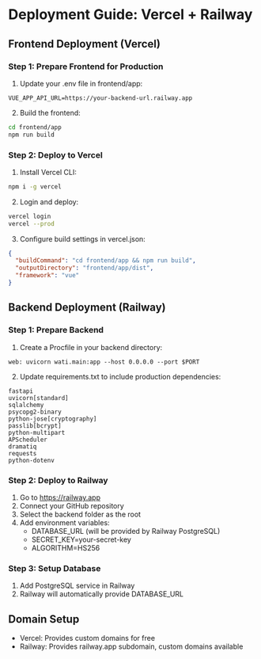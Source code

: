 # Deployment Guide: Vercel + Railway

## Frontend Deployment (Vercel)

### Step 1: Prepare Frontend for Production
1. Update your .env file in frontend/app:
```env
VUE_APP_API_URL=https://your-backend-url.railway.app
```

2. Build the frontend:
```bash
cd frontend/app
npm run build
```

### Step 2: Deploy to Vercel
1. Install Vercel CLI:
```bash
npm i -g vercel
```

2. Login and deploy:
```bash
vercel login
vercel --prod
```

3. Configure build settings in vercel.json:
```json
{
  "buildCommand": "cd frontend/app && npm run build",
  "outputDirectory": "frontend/app/dist",
  "framework": "vue"
}
```

## Backend Deployment (Railway)

### Step 1: Prepare Backend
1. Create a Procfile in your backend directory:
```
web: uvicorn wati.main:app --host 0.0.0.0 --port $PORT
```

2. Update requirements.txt to include production dependencies:
```
fastapi
uvicorn[standard]
sqlalchemy
psycopg2-binary
python-jose[cryptography]
passlib[bcrypt]
python-multipart
APScheduler
dramatiq
requests
python-dotenv
```

### Step 2: Deploy to Railway
1. Go to https://railway.app
2. Connect your GitHub repository
3. Select the backend folder as the root
4. Add environment variables:
   - DATABASE_URL (will be provided by Railway PostgreSQL)
   - SECRET_KEY=your-secret-key
   - ALGORITHM=HS256

### Step 3: Setup Database
1. Add PostgreSQL service in Railway
2. Railway will automatically provide DATABASE_URL

## Domain Setup
- Vercel: Provides custom domains for free
- Railway: Provides railway.app subdomain, custom domains available